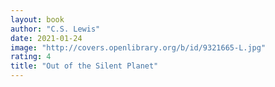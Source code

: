 ```yaml
---
layout: book
author: "C.S. Lewis"
date: 2021-01-24
image: "http://covers.openlibrary.org/b/id/9321665-L.jpg"
rating: 4
title: "Out of the Silent Planet"
---
```


<!--more-->